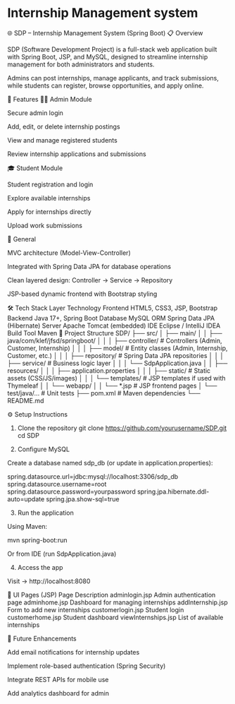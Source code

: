 # Internship Management system


🌐 SDP – Internship Management System (Spring Boot)
📋 Overview

SDP (Software Development Project) is a full-stack web application built with Spring Boot, JSP, and MySQL, designed to streamline internship management for both administrators and students.

Admins can post internships, manage applicants, and track submissions, while students can register, browse opportunities, and apply online.

🚀 Features
👨‍💼 Admin Module

Secure admin login

Add, edit, or delete internship postings

View and manage registered students

Review internship applications and submissions

🎓 Student Module

Student registration and login

Explore available internships

Apply for internships directly

Upload work submissions

🧠 General

MVC architecture (Model-View-Controller)

Integrated with Spring Data JPA for database operations

Clean layered design: Controller → Service → Repository

JSP-based dynamic frontend with Bootstrap styling

🛠️ Tech Stack
Layer	Technology
Frontend	HTML5, CSS3, JSP, Bootstrap
Backend	Java 17+, Spring Boot
Database	MySQL
ORM	Spring Data JPA (Hibernate)
Server	Apache Tomcat (embedded)
IDE	Eclipse / IntelliJ IDEA
Build Tool	Maven
📁 Project Structure
SDP/
 ├── src/
 │   ├── main/
 │   │   ├── java/com/klef/jfsd/springboot/
 │   │   │   ├── controller/      # Controllers (Admin, Customer, Internship)
 │   │   │   ├── model/           # Entity classes (Admin, Internship, Customer, etc.)
 │   │   │   ├── repository/      # Spring Data JPA repositories
 │   │   │   ├── service/         # Business logic layer
 │   │   │   └── SdpApplication.java
 │   │   ├── resources/
 │   │   │   ├── application.properties
 │   │   │   ├── static/          # Static assets (CSS/JS/images)
 │   │   │   └── templates/       # JSP templates if used with Thymeleaf
 │   │   └── webapp/
 │   │       └── *.jsp            # JSP frontend pages
 │   └── test/java/...            # Unit tests
 ├── pom.xml                      # Maven dependencies
 └── README.md

⚙️ Setup Instructions
1. Clone the repository
git clone https://github.com/yourusername/SDP.git
cd SDP

2. Configure MySQL

Create a database named sdp_db (or update in application.properties):

spring.datasource.url=jdbc:mysql://localhost:3306/sdp_db
spring.datasource.username=root
spring.datasource.password=yourpassword
spring.jpa.hibernate.ddl-auto=update
spring.jpa.show-sql=true

3. Run the application

Using Maven:

mvn spring-boot:run


Or from IDE (run SdpApplication.java)

4. Access the app

Visit → http://localhost:8080

📸 UI Pages (JSP)
Page	Description
adminlogin.jsp	Admin authentication page
adminhome.jsp	Dashboard for managing internships
addInternship.jsp	Form to add new internships
customerlogin.jsp	Student login
customerhome.jsp	Student dashboard
viewInternships.jsp	List of available internships

🧩 Future Enhancements

Add email notifications for internship updates

Implement role-based authentication (Spring Security)

Integrate REST APIs for mobile use

Add analytics dashboard for admin



